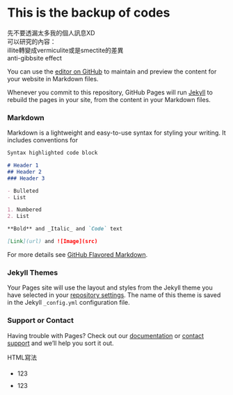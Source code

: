 # This is the backup of codes  
先不要透漏太多我的個人訊息XD  
可以研究的內容：  
illite轉變成vermiculite或是smectite的差異  
anti-gibbsite effect  
  
You can use the [editor on GitHub](https://github.com/LloydYCHuang/Webpage/edit/gh-pages/index.md) to maintain and preview the content for your website in Markdown files.

Whenever you commit to this repository, GitHub Pages will run [Jekyll](https://jekyllrb.com/) to rebuild the pages in your site, from the content in your Markdown files.

### Markdown

Markdown is a lightweight and easy-to-use syntax for styling your writing. It includes conventions for

```markdown
Syntax highlighted code block

# Header 1
## Header 2
### Header 3

- Bulleted
- List

1. Numbered
2. List

**Bold** and _Italic_ and `Code` text

[Link](url) and ![Image](src)
```

For more details see [GitHub Flavored Markdown](https://guides.github.com/features/mastering-markdown/).

### Jekyll Themes

Your Pages site will use the layout and styles from the Jekyll theme you have selected in your [repository settings](https://github.com/LloydYCHuang/Webpage/settings/pages). The name of this theme is saved in the Jekyll `_config.yml` configuration file.

### Support or Contact

Having trouble with Pages? Check out our [documentation](https://docs.github.com/categories/github-pages-basics/) or [contact support](https://support.github.com/contact) and we’ll help you sort it out.

HTML寫法
<ul style="line-height:200%">
  <li style="line-height:200%">123</li>
  <li>123</li>
</ul>


